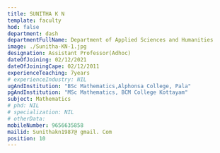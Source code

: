 ```yaml
---
title: SUNITHA K N
template: faculty
hod: false
department: dash
departmentFullName: Department of Applied Sciences and Humanities
image: ./Sunitha-KN-1.jpg
designation: Assistant Professor(Adhoc)
dateOfJoining: 02/12/2021
dateOfJoiningCape: 02/12/2011
experienceTeaching: 7years
# experienceIndustry: NIL
ugAndInstitution: "BSc Mathematics,Alphonsa College, Pala"
pgAndInstitution: "MSc Mathematics, BCM College Kottayam"
subject: Mathematics
# phd: NIL
# specialization: NIL
# otherData: 
mobileNumber: 9656635858
mailid: Sunithakn1987@ gmail. Com
position: 10
---
```

